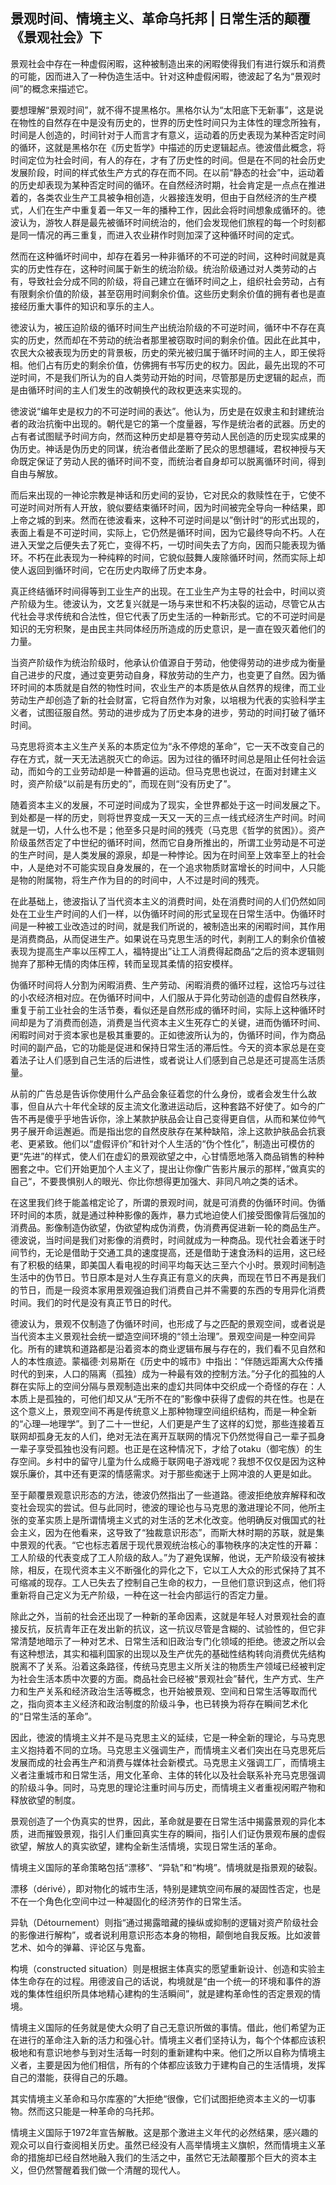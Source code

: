 ## 景观时间、情境主义、革命乌托邦 | 日常生活的颠覆《景观社会》下

景观社会中存在一种虚假闲暇，这种被制造出来的闲暇使得我们有进行娱乐和消费的可能，因而进入了一种伪造生活中。针对这种虚假闲暇，徳波起了名为“景观时间”的概念来描述它。

要想理解“景观时间”，就不得不提黑格尔。黑格尔认为“太阳底下无新事”，这是说在物性的自然存在中是没有历史的，世界的历史性时间只为主体性的理念所独有，时间是人创造的，时间针对于人而言才有意义，运动着的历史表现为某种否定时间的循环，这就是黑格尔在《历史哲学》中描述的历史逻辑起点。徳波借此概念，将时间定位为社会时间，有人的存在，才有了历史性的时间。但是在不同的社会历史发展阶段，时间的样式依生产方式的存在而不同。在以前“静态的社会”中，运动着的历史却表现为某种否定时间的循环。在自然经济时期，社会肯定是一点点在推进着的，各类农业生产工具被争相创造，火器接连发明，但由于自然经济的生产模式，人们在生产中重复着一年又一年的播种工作，因此会将时间想象成循环的。徳波认为，游牧人群是最先被循环时间统治的，他们会发现他们旅程的每一个时刻都是同一情况的再三重复，而进入农业耕作时则加深了这种循环时间的定式。

然而在这种循坏时间中，却存在着另一种非循环的不可逆的时间，这种时间就是真实的历史性存在，这种时间属于新生的统治阶级。统治阶级通过对人类劳动的占有，导致社会分成不同的阶级，将自己建立在循环时间之上，组织社会劳动，占有有限剩余价值的阶级，甚至窃用时间剩余价值。这些历史剩余价值的拥有者也是直接经历重大事件的知识和享乐的主人。

徳波认为，被压迫阶级的循环时间生产出统治阶级的不可逆时间，循环中不存在真实的历史，然而却在不劳动的统治者那里被窃取时间的剩余价值。因此在此其中，农民大众被表现为历史的背景板，历史的荣光被归属于循环时间的主人，即王侯将相。他们占有历史的剩余价值，仿佛拥有书写历史的权力。因此，最先出现的不可逆时间，不是我们所认为的自人类劳动开始的时间，尽管那是历史逻辑的起点，而是由循环时间的主人们发生的改朝换代的政权更迭来实现的。

徳波说“编年史是权力的不可逆时间的表达”。他认为，历史是在奴隶主和封建统治者的政治抗衡中出现的。朝代是它的第一个度量器，写作是统治者的武器。历史的占有者试图赋予时间方向，然而这种历史却是篡夺劳动人民创造的历史现实成果的伪历史。神话是伪历史的同谋，统治者借此垄断了民众的思想疆域，君权神授与天命既定保证了劳动人民的循环时间不变，而统治者自身却可以脱离循环时间，得到自由与解放。

而后来出现的一神论宗教是神话和历史间的妥协，它对民众的救赎性在于，它使不可逆时间对所有人开放，貌似要结束循环时间，因为时间被完全导向一种结果，即上帝之城的到来。然而在徳波看来，这种不可逆时间是以”倒计时“的形式出现的，表面上看是不可逆时间，实际上，它仍然是循环时间，因为它最终导向不朽。人在进入天堂之后便失去了死亡，变得不朽，一切时间失去了方向，因而只能表现为循环。不朽在此表现为一种纯粹的时间，它貌似鼓舞人废除循环时间，然而实际上却使人返回到循环时间，它在历史内取缔了历史本身。

真正终结循环时间得等到工业生产的出现。在工业生产为主导的社会中，时间以资产阶级为生。徳波认为，文艺复兴就是一场与来世和不朽决裂的运动，尽管它从古代社会寻求传统和合法性，但它代表了历史生活的一种新形式。它的不可逆时间是知识的无穷积聚，是由民主共同体经历所造成的历史意识，是一直在毁灭着他们的力量。

当资产阶级作为统治阶级时，他承认价值源自于劳动，他使得劳动的进步成为衡量自己进步的尺度，通过变更劳动自身，释放劳动的生产力，也变更了自然。因为循环时间的本质就是自然的物性时间，农业生产的本质是依从自然界的规律，而工业劳动生产却创造了新的社会财富，它将自然作为对象，以培根为代表的实验科学主义者，试图征服自然。劳动的进步成为了历史本身的进步，劳动的时间打破了循环时间。

马克思将资本主义生产关系的本质定位为“永不停熄的革命”，它一天不改变自己的存在方式，就一天无法逃脱灭亡的命运。因为过往的循环时间总是阻止任何社会运动，而如今的工业劳动却是一种普遍的运动。但马克思也说过，在面对封建主义时，资产阶级“以前是有历史的”，而现在则“没有历史了”。

随着资本主义的发展，不可逆时间成为了现实，全世界都处于这一时间发展之下。到处都是一样的历史，则将世界变成一天又一天的三点一线式经济生产时间。时间就是一切，人什么也不是；他至多只是时间的残壳（马克思《哲学的贫困》）。资产阶级虽然否定了中世纪的循环时间，然而它自身所推出的，所谓工业劳动是不可逆的生产时间，是人类发展的源泉，却是一种悖论。因为在时间至上效率至上的社会中，人是绝对不可能实现自身发展的，在一个追求物质财富增长的时间中，人只能是物的附属物，将生产作为目的的时间中，人不过是时间的残壳。

在此基础上，徳波指认了当代资本主义的消费时间，处在消费时间的人们仍然如同处在工业生产时间的人们一样，以伪循环时间的形式呈现在日常生活中。伪循环时间是一种被工业改造过的时间，就是我们所说的，被制造出来的闲暇时间，其作用是消费商品，从而促进生产。如果说在马克思生活的时代，剥削工人的剩余价值被表现为提高生产率以压榨工人，福特提出”让工人消费得起商品“之后的资本逻辑则抛弃了那种无情的肉体压榨，转而呈现其柔情的招安模样。

伪循环时间将人分割为闲暇消费、生产劳动、闲暇消费的循环过程，这恰巧与过往的小农经济相对应。在伪循环时间中，人们服从于异化劳动创造的虚假自然秩序，重复于前工业社会的生活节奏，看似还是自然形成的循环时间，实际上这种循环时间却是为了消费而创造，消费是当代资本主义生死存亡的关键，进而伪循环时间、闲暇时间对于资本家也是极其重要的。正如徳波所认为的，伪循环时间，作为商品时间的副产品，它的功能是促进和保持日常生活的滞后性。今天的资本家总是在变着法子让人们感到自己生活的后进性，或者说让人们感到自己总是还可提高生活质量。

从前的广告总是告诉你使用什么产品会象征着您的什么身份，或者会发生什么故事，但自从六十年代全球的反主流文化激进运动后，这种套路不好使了。如今的广告不再是傻乎乎地告诉你，涂上某款护肤品会让自己变得更自信，从而和某位帅气男子展开命运邂逅。而是指出您的自然皮肤存在某种缺陷，涂上这款护肤品会抗衰老、更紧致。他们以“虚假评价”和针对个人生活的“伪个性化”，制造出可模仿的更“先进”的样式，使人们在虚幻的景观欲望之中，心甘情愿地落入商品销售的种种圈套之中。它们开始更加个人主义了，提出让你像广告影片展示的那样，”做真实的自己“，不要畏惧别人的眼光、你比你想得更加强大、非同凡响之类的话术。

在这里我们终于能盖棺定论了，所谓的景观时间，就是可消费的伪循环时间。伪循环时间的本质，就是通过种种影像的轰炸，暴力式地迫使人们接受图像背后强加的消费品。影像制造伪欲望，伪欲望构成伪消费，伪消费再促进新一轮的商品生产。德波说，当时间是我们对影像的消费时，时间就成为一种商品。现代社会着迷于时间节约，无论是借助于交通工具的速度提高，还是借助于速食汤料的运用，这已经有了积极的结果，即美国人看电视的时间平均每天达三至六个小时。景观时间制造生活中的伪节日。节日原本是对人生存真正有意义的庆典，而现在节日不再是我们的节日，而是一段资本家用景观强迫我们消费自己并不需要的东西的专用异化消费时间。我们的时代是没有真正节日的时代。

德波认为，景观不仅制造了伪循环时间，也形成了与之匹配的景观空间，或者说是当代资本主义景观社会统一塑造空间环境的“领土治理”。景观空间是一种空间异化。所有的建筑和道路都是沿着资本的商业逻辑布展与存在的，我们看不见自然和人的本性痕迹。蒙福德·刘易斯在《历史中的城市》中指出：“伴随远距离大众传播时代的到来，人口的隔离（孤独）成为一种最有效的控制方法。”分子化的孤独的人群在实际上的空间分隔与景观制造出来的虚幻共同体中交织成一个奇怪的存在：人本质上是孤独的，可他们却又从“无所不在的”影像中获得了虚假的共在性。也是在这个意义上，景观空间不再是传统意义上那种物理空间组织结构，而是一种全新的“心理—地理学”。到了二十一世纪，人们更是产生了这样的幻觉，那些连接着互联网却孤身无友的人们，绝对无法在离开互联网的情况下仍然觉得自己一辈子孤身一辈子享受孤独也没有问题。也正是在这种情况下，才给了otaku（御宅族）的生存空间。乡村中的留守儿童为什么成瘾于联网电子游戏呢？我想不仅仅是因为这种娱乐廉价，其中还有更深的情感需求。对于那些痴迷于上网冲浪的人更是如此。

至于颠覆景观意识形态的方法，徳波仍然指出了一些道路。德波拒绝放弃解释和改变社会现实的尝试。但与此同时，徳波的理论也与马克思的激进理论不同，他所主张的变革实质上是所谓情境主义式的对生活的艺术化改变。他明确反对俄国式的社会主义，因为在他看来，这导致了“独裁意识形态”，而斯大林时期的苏联，就是集中景观的代表。“它也标志着居于现代景观统治核心的事物秩序的决定性的开幕：工人阶级的代表变成了工人阶级的敌人。”为了避免误解，他说，无产阶级没有被抹除，相反，在现代资本主义不断强化的异化之下，它以工人大众的形式保持了其不可缩减的现存。工人已失去了控制自己生命的权力，一旦他们意识到这点，他们将重新将自己定义为无产阶级，一种在这一社会内部运行的否定力量。

除此之外，当前的社会还出现了一种新的革命因素，这就是年轻人对景观社会的直接反抗，反抗青年正在发出新的抗议，这一抗议尽管是含糊的、试验性的，但它非常清楚地暗示了一种对艺术、日常生活和旧政治专门化领域的拒绝。徳波之所以会有这种想法，其实和福利国家的出现以及生产优先的基础性结构转向消费优先结构脱离不了关系。沿着这条路径，传统马克思主义所关注的物质生产领域已经被判定为社会生活本质中次要的方面。商品社会已经被“景观社会”替代，生产方式、生产力和生产关系和经济政治生活等概念，也开始被景观、空间和日常生活等取而代之，指向资本主义经济和政治制度的阶级斗争，也已转换为将存在瞬间艺术化的“日常生活的革命”。

因此，徳波的情境主义并不是马克思主义的延续，它是一种全新的理论，与马克思主义抱持着不同的立场。马克思主义强调生产，而情境主义者们突出在马克思死后发展而成的社会再生产和消费与媒体社会新模式。马克思主义强调工厂，而情境主义者注重城市和日常生活，用文化革命、主体的转化以及社会联系补充马克思强调的阶级斗争。同时，马克思的理论注重时间与历史，而情境主义者重视闲暇产物和释放欲望的制度。

景观创造了一个伪真实的世界，因此，革命就是要在日常生活中揭露景观的异化本质，进而摧毁景观，指引人们重回真实生存的瞬间，指引人们证伪景观布展的虚假欲望，解放人的真实欲望，建构全新生活情境，实现日常生活的革命。

情境主义国际的革命策略包括“漂移”、“异轨”和“构境”。情境就是指景观的破裂。

漂移（dérivé），即对物化的城市生活，特别是建筑空间布展的凝固性否定，也是不在一个角色化空间中过一种凝固化的经济劳作的日常生活。

异轨（Détournement）则指“通过揭露暗藏的操纵或抑制的逻辑对资产阶级社会的影像进行解构”，或者说利用意识形态本身的物相，颠倒地自我反叛。比如波普艺术、如今的弹幕、评论区与鬼畜。

构境（constructed situation）则是根据主体真实的愿望重新设计、创造和实验主体生命存在的过程。用德波自己的话说，构境就是“由一个统一的环境和事件的游戏的集体性组织所具体地精心建构的生活瞬间”，就是建构革命性的否定景观的情境。

情境主义国际的任务就是使大众明了自己无意识所做的事情。借此，他们希望为正在进行的革命注入新的活力和强心针。情境主义者们坚持认为，每个个体都应该积极地和有意识地参与到对生活每一时刻的重新建构中来。他们之所以自称为情境主义者，主要是因为他们相信，所有的个体都应该致力于建构自己的生活情境，发挥自己的潜能，获得自己的乐趣。

其实情境主义革命和马尔库塞的”大拒绝“很像，它们试图拒绝资本主义的一切事物。然而这只能是一种革命的乌托邦。

情境主义国际于1972年宣告解散。这是那个激进主义年代的必然结果，感兴趣的观众可以自行查阅相关历史。虽然已经没有人高举情境主义旗帜，然而情境主义革命的措施却已经自然地融入我们的生活之中，虽然它无法颠覆那个巨大的资本主义，但仍然警醒着我们做一个清醒的现代人。